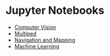 # Jupyter Notebooks

- [Computer Vision](https://nbviewer.jupyter.org/github/mohsindalvi87/bearsnacks/blob/main/computer-vision/index.ipynb)
- [Multiped](https://nbviewer.jupyter.org/github/mohsindalvi87/bearsnacks/blob/main/multiped/index.ipynb)
- [Navigation and Mapping](https://nbviewer.jupyter.org/github/mohsindalvi87/bearsnacks/blob/main/navigation-and-mapping/index.ipynb)
- [Machine Learning](https://nbviewer.jupyter.org/github/mohsindalvi87/bearsnacks/blob/main/machine-learning/index.ipynb)
